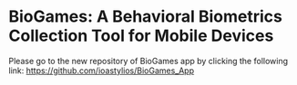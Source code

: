 # BioGames: A Behavioral Biometrics Collection Tool for Mobile Devices
Please go to the new repository of BioGames app by clicking the following link:
https://github.com/ioastylios/BioGames_App
